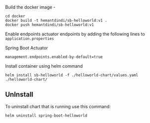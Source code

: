 
Build the docker image - 

```
cd docker
docker build -t hemantdindi/sb-helloworld:v1 . 
docker push hemantdindi/sb-helloworld:v1
```

Enable endpoints actuator endpoints by adding the following lines to  `application.properties`

Spring Boot Actuator

```
management.endpoints.enabled-by-default=true
```

Install container using helm command

```
helm install sb-helloworld -f ./helloworld-chart/values.yaml ./helloworld-chart/
```

## UnInstall

To uninstall chart that is running use this command:
```
helm uninstall spring-boot-helloworld
```
